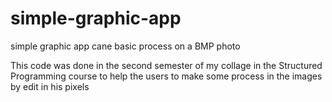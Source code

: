 # simple-graphic-app
simple graphic app cane basic process on a BMP photo

This code was done in the second semester of my collage  in the Structured Programming course to help the users to make some process in the images by edit in his pixels
